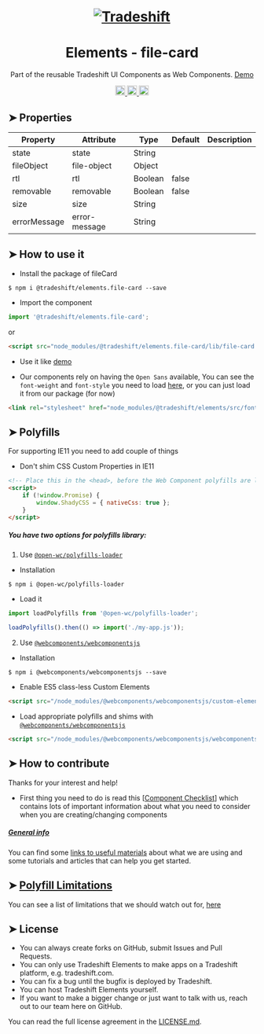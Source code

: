<h1 align="center">
    <a href="https://tradeshift.com/">
      <img alt="Tradeshift" src="https://tradeshift.com/wp-content/themes/Tradeshift/img/brand/logo-black.png"/>
    </a>
</h1>

<h1 align="center">Elements - file-card</h1>

<p align="center">
  Part of the reusable Tradeshift UI Components as Web Components.
    <a href="https://tradeshift.github.io/elements/?path=/story/ts-file-card--default">
      Demo
    </a>
</p>

<p align="center">
    <a href="https://www.npmjs.com/package/@tradeshift/elements.file-card">
      <img alt="NPM Version" src="https://badgen.net/npm/v/@tradeshift/elements.file-card" height="20"/>
    </a>
    <a href="https://npmcharts.com/compare/@tradeshift/elements.file-card?minimal=true">
		  <img alt="Downloads per month" src="https://badgen.net/npm/dm/@tradeshift/elements.file-card" height="20"/>
		</a>
		<a href="https://www.npmjs.com/browse/depended/@tradeshift/elements.file-card">
		  <img alt="Dependent packages" src="https://badgen.net/npm/dependents/@tradeshift/elements.file-card" height="20"/>
		</a>
</p>

<style>
  table {
      width:100%;
  }
</style>

## ➤ Properties

| Property     | Attribute     | Type    | Default | Description |
| ------------ | ------------- | ------- | ------- | ----------- |
| state        | state         | String  |         |             |
| fileObject   | file-object   | Object  |         |             |
| rtl          | rtl           | Boolean | false   |             |
| removable    | removable     | Boolean | false   |             |
| size         | size          | String  |         |             |
| errorMessage | error-message | String  |         |             |

## ➤ How to use it

- Install the package of fileCard

```shell
$ npm i @tradeshift/elements.file-card --save
```

- Import the component

```js
import '@tradeshift/elements.file-card';
```

or

```html
<script src="node_modules/@tradeshift/elements.file-card/lib/file-card.umd.js"></script>
```

- Use it like [demo]("https://tradeshift.github.io/elements/?path=/story/ts-file-card--default")

- Our components rely on having the `Open Sans` available, You can see the `font-weight` and `font-style` you need to load [here](https://github.com/Tradeshift/elements/blob/master/packages/core/src/fonts.css), or you can just load it from our package (for now)

```html
<link rel="stylesheet" href="node_modules/@tradeshift/elements/src/fonts.css" />
```

## ➤ Polyfills

For supporting IE11 you need to add couple of things

- Don't shim CSS Custom Properties in IE11

```html
<!-- Place this in the <head>, before the Web Component polyfills are loaded -->
<script>
	if (!window.Promise) {
		window.ShadyCSS = { nativeCss: true };
	}
</script>
```

##### You have two options for polyfills library:

1. Use [`@open-wc/polyfills-loader`](https://github.com/open-wc/open-wc/tree/master/packages/polyfills-loader)

- Installation

```shell
$ npm i @open-wc/polyfills-loader
```

- Load it

```js
import loadPolyfills from '@open-wc/polyfills-loader';

loadPolyfills().then(() => import('./my-app.js'));
```

2. Use [`@webcomponents/webcomponentsjs`](https://github.com/webcomponents/polyfills/tree/master/packages/webcomponentsjs)

- Installation

```hell
$ npm i @webcomponents/webcomponentsjs --save
```

- Enable ES5 class-less Custom Elements

```html
<script src="/node_modules/@webcomponents/webcomponentsjs/custom-elements-es5-adapter.js"></script>
```

- Load appropriate polyfills and shims with [`@webcomponents/webcomponentsjs`](https://github.com/webcomponents/webcomponentsjs)

```html
<script src="/node_modules/@webcomponents/webcomponentsjs/webcomponents-loader.js" defer></script>
```

## ➤ How to contribute

Thanks for your interest and help!

- First thing you need to do is read this [[Component Checklist](https://github.com/Tradeshift/elements/wiki/Component-checklist)] which contains lots of important information about what you need to consider when you are creating/changing components

##### [General info](https://github.com/Tradeshift/elements/wiki/Useful-materials-starter)

You can find some [links to useful materials](https://github.com/Tradeshift/elements/wiki/Useful-materials-starter) about what we are using and some tutorials and articles that can help you get started.

## ➤ [Polyfill Limitations](https://github.com/Tradeshift/elements/wiki/Polyfill-Limitations)

You can see a list of limitations that we should watch out for, [here](https://github.com/Tradeshift/elements/wiki/Polyfill-Limitations)

## ➤ License

- You can always create forks on GitHub, submit Issues and Pull Requests.
- You can only use Tradeshift Elements to make apps on a Tradeshift platform, e.g. tradeshift.com.
- You can fix a bug until the bugfix is deployed by Tradeshift.
- You can host Tradeshift Elements yourself.
- If you want to make a bigger change or just want to talk with us, reach out to our team here on GitHub.

You can read the full license agreement in the [LICENSE.md](https://github.com/Tradeshift/elements/blob/master/LICENSE.md).
